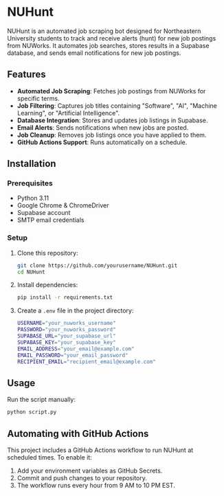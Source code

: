 # NUHunt

NUHunt is an automated job scraping bot designed for Northeastern University students to track and receive alerts (hunt) for new job postings from NUWorks. It automates job searches, stores results in a Supabase database, and sends email notifications for new job postings.

## Features
- **Automated Job Scraping**: Fetches job postings from NUWorks for specific terms.
- **Job Filtering**: Captures job titles containing "Software", "AI", "Machine Learning", or "Artificial Intelligence".
- **Database Integration**: Stores and updates job listings in Supabase.
- **Email Alerts**: Sends notifications when new jobs are posted.
- **Job Cleanup**: Removes job listings once you have applied to them.
- **GitHub Actions Support**: Runs automatically on a schedule.

## Installation
### Prerequisites
- Python 3.11
- Google Chrome & ChromeDriver
- Supabase account
- SMTP email credentials

### Setup
1. Clone this repository:
   ```sh
   git clone https://github.com/yourusername/NUHunt.git
   cd NUHunt
   ```
2. Install dependencies:
   ```sh
   pip install -r requirements.txt
   ```
3. Create a `.env` file in the project directory:
   ```sh
   USERNAME="your_nuworks_username"
   PASSWORD="your_nuworks_password"
   SUPABASE_URL="your_supabase_url"
   SUPABASE_KEY="your_supabase_key"
   EMAIL_ADDRESS="your_email@example.com"
   EMAIL_PASSWORD="your_email_password"
   RECIPIENT_EMAIL="recipient_email@example.com"
   ```

## Usage
Run the script manually:
```sh
python script.py
```

## Automating with GitHub Actions
This project includes a GitHub Actions workflow to run NUHunt at scheduled times.
To enable it:
1. Add your environment variables as GitHub Secrets.
2. Commit and push changes to your repository.
3. The workflow runs every hour from 9 AM to 10 PM EST.

